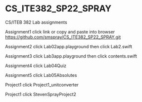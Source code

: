 # CS_ITE382_SP22_SPRAY
CS/ITEB 382 Lab assignments

Assignment1
click link or copy and paste into browser
https://github.com/smspray/CS_ITE382_SP22_SPRAY.git

Assignment2
click Lab02app.playground
then click Lab2.swift

Assignment3
click Lab3app.playground
then click contents.swift

Assignment4
click Lab04Quiz

Assignment5
click Lab05Absolutes

Project1
click Project1_unitconverter

Project1
click StevenSprayProject2
